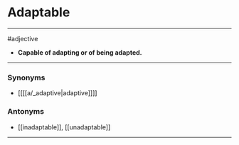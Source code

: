 # Adaptable
---
#adjective
- **Capable of adapting or of being adapted.**
---
### Synonyms
- [[[[a/_adaptive|adaptive]]]]
### Antonyms
- [[inadaptable]], [[unadaptable]]
---
